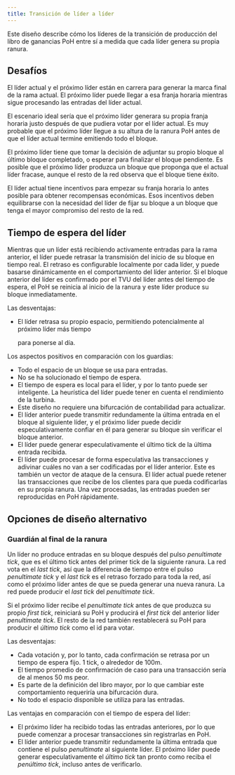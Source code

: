 ```yaml
---
title: Transición de líder a líder
---
```


Este diseño describe cómo los líderes de la transición de producción del libro de ganancias PoH entre sí a medida que cada líder genera su propia ranura.

## Desafíos

El líder actual y el próximo líder están en carrera para generar la marca final de la rama actual. El próximo líder puede llegar a esa franja horaria mientras sigue procesando las entradas del líder actual.

El escenario ideal sería que el próximo líder generara su propia franja horaria justo después de que pudiera votar por el líder actual. Es muy probable que el próximo líder llegue a su altura de la ranura PoH antes de que el líder actual termine emitiendo todo el bloque.

El próximo líder tiene que tomar la decisión de adjuntar su propio bloque al último bloque completado, o esperar para finalizar el bloque pendiente. Es posible que el próximo líder produzca un bloque que proponga que el actual líder fracase, aunque el resto de la red observa que el bloque tiene éxito.

El líder actual tiene incentivos para empezar su franja horaria lo antes posible para obtener recompensas económicas. Esos incentivos deben equilibrarse con la necesidad del líder de fijar su bloque a un bloque que tenga el mayor compromiso del resto de la red.

## Tiempo de espera del líder

Mientras que un líder está recibiendo activamente entradas para la rama anterior, el líder puede retrasar la transmisión del inicio de su bloque en tiempo real. El retraso es configurable localmente por cada líder, y puede basarse dinámicamente en el comportamiento del líder anterior. Si el bloque anterior del líder es confirmado por el TVU del líder antes del tiempo de espera, el PoH se reinicia al inicio de la ranura y este líder produce su bloque inmediatamente.

Las desventajas:

- El líder retrasa su propio espacio, permitiendo potencialmente al próximo líder más tiempo

  para ponerse al día.

Los aspectos positivos en comparación con los guardias:

- Todo el espacio de un bloque se usa para entradas.
- No se ha solucionado el tiempo de espera.
- El tiempo de espera es local para el líder, y por lo tanto puede ser inteligente. La heurística del líder puede tener en cuenta el rendimiento de la turbina.
- Este diseño no requiere una bifurcación de contabilidad para actualizar.
- El líder anterior puede transmitir redundamente la última entrada en el bloque al siguiente líder, y el próximo líder puede decidir especulativamente confiar en él para generar su bloque sin verificar el bloque anterior.
- El líder puede generar especulativamente el último tick de la última entrada recibida.
- El líder puede procesar de forma especulativa las transacciones y adivinar cuáles no van a ser codificadas por el líder anterior. Este es también un vector de ataque de la censura. El líder actual puede retener las transacciones que recibe de los clientes para que pueda codificarlas en su propia ranura. Una vez procesadas, las entradas pueden ser reproducidas en PoH rápidamente.

## Opciones de diseño alternativo

### Guardián al final de la ranura

Un líder no produce entradas en su bloque después del pulso _penultimate tick_, que es el último tick antes del primer tick de la siguiente ranura. La red vota en el _last tick_, así que la diferencia de tiempo entre el pulso _penultimate tick_ y el _last tick_ es el retraso forzado para toda la red, así como el próximo líder antes de que se pueda generar una nueva ranura. La red puede producir el _last tick_ del _penultimate tick_.

Si el próximo líder recibe el _penultimate tick_ antes de que produzca su propio _first tick_, reiniciará su PoH y producirá el _first tick_ del anterior líder _penultimate tick_. El resto de la red también restablecerá su PoH para producir el _último tick_ como el id para votar.

Las desventajas:

- Cada votación y, por lo tanto, cada confirmación se retrasa por un tiempo de espera fijo. 1 tick, o alrededor de 100m.
- El tiempo promedio de confirmación de caso para una transacción sería de al menos 50 ms peor.
- Es parte de la definición del libro mayor, por lo que cambiar este comportamiento requeriría una bifurcación dura.
- No todo el espacio disponible se utiliza para las entradas.

Las ventajas en comparación con el tiempo de espera del líder:

- El próximo líder ha recibido todas las entradas anteriores, por lo que puede comenzar a procesar transacciones sin registrarlas en PoH.
- El líder anterior puede transmitir redundamente la última entrada que contiene el pulso _penultimate_ al siguiente líder. El próximo líder puede generar especulativamente el _último tick_ tan pronto como reciba el _penúltimo tick_, incluso antes de verificarlo.
